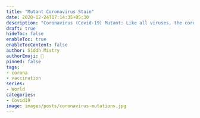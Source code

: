 ```yaml
---
title: "Mutant Coronavirus Stain"
date: 2020-12-24T17:14:35+05:30
description: "Coronavirus (Covid-19) Mutant: Like all viruses, the coronavirus is a shape-shifter. Some genetic changes are inconsequential, but some may give it an edge."
draft: true
hideToc: false
enableToc: true
enableTocContent: false
author: Siddh Mistry
authorEmoji: 🤯
pinned: false
tags:
- corona
- vaccination
series:
- World
categories:
- Covid19
image: images/posts/coronavirus-mutations.jpg
---
```


[comments]: <> (https://mumbaimirror.indiatimes.com/mutant-coronavirus-strain-all-you-need-to-know-about-the-new-variant/photostory/79916325.cms)